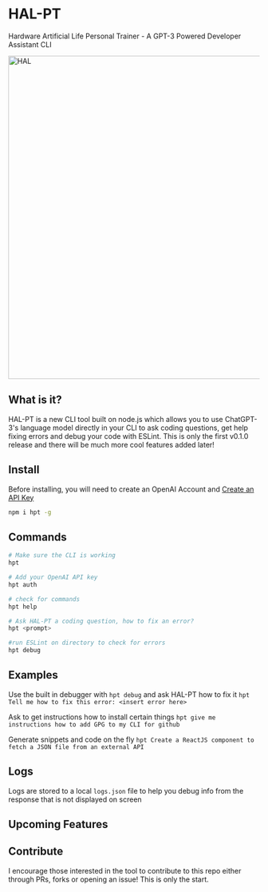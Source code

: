 # HAL-PT
Hardware Artificial Life Personal Trainer - A GPT-3 Powered Developer Assistant CLI

<img width="647" alt="HAL" src="https://user-images.githubusercontent.com/7145746/222790320-ac919f0f-ad65-42de-a2d2-38c54684b5f8.png">

## What is it?

HAL-PT is a new CLI tool built on node.js which allows you to use ChatGPT-3's language model directly in your CLI to ask coding questions, get help fixing errors and debug your code with ESLint. This is only the first v0.1.0 release and there will be much more cool features added later!

## Install

Before installing, you will need to create an OpenAI Account and [Create an API Key](https:/platform.openai.com/account/api-keys)


```bash
npm i hpt -g
```

## Commands

```bash
# Make sure the CLI is working
hpt

# Add your OpenAI API key
hpt auth

# check for commands
hpt help

# Ask HAL-PT a coding question, how to fix an error?
hpt <prompt>

#run ESLint on directory to check for errors
hpt debug
```

## Examples

Use the built in debugger with `hpt debug` and ask HAL-PT how to fix it
```hpt Tell me how to fix this error: <insert error here>```

Ask to get instructions how to install certain things
```hpt give me instructions how to add GPG to my CLI for github```

Generate snippets and code on the fly
```hpt Create a ReactJS component to fetch a JSON file from an external API```

## Logs

Logs are stored to a local `logs.json` file to help you debug info from the response that is not displayed on screen

## Upcoming Features


## Contribute

I encourage those interested in the tool to contribute to this repo either through PRs, forks or opening an issue! This is only the start.
